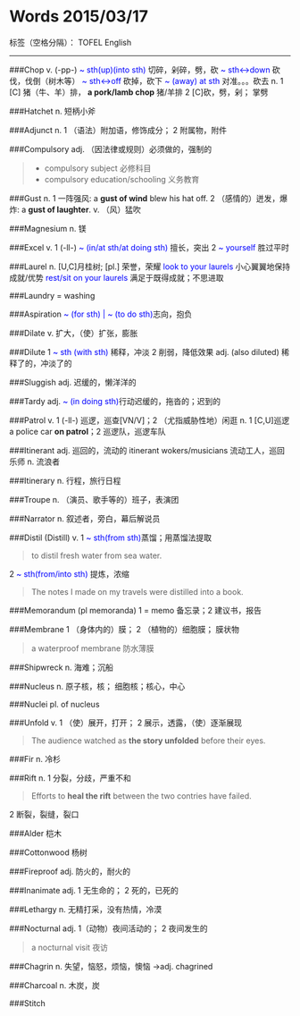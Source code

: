 # Words 2015/03/17
标签（空格分隔）： TOFEL English


---
###Chop
v. (-pp-) <span style = "color:blue">~ sth(up)(into sth)</span> 切碎，剁碎，劈，砍
<span style = "color:blue">~ sth<->down</span> 砍伐，伐倒（树木等）
<span style = "color:blue">~ sth<->off</span> 砍掉，砍下
<span style = "color:blue">~ (away) at sth</span> 对准。。。砍去
n. 1 [C] 猪（牛、羊）排，
**a pork/lamb chop** 猪/羊排
 2 [C]砍，劈，剁； 掌劈

###Hatchet
n. 短柄小斧

###Adjunct
n. 1 （语法）附加语，修饰成分； 2 附属物，附件

###Compulsory
adj. （因法律或规则）必须做的，强制的
> * compulsory subject 必修科目
> * compulsory education/schooling 义务教育

###Gust
n. 1 一阵强风: a **gust of wind** blew his hat off.
2 （感情的）迸发，爆炸: a **gust of laughter**.
v. （风）猛吹

###Magnesium
n. 镁

###Excel
v. 1 (-ll-) <span style = "color:blue">~ (in/at sth/at doing sth)</span> 擅长，突出
2 <span style = "color:blue">~ yourself</span> 胜过平时

###Laurel
n. [U,C]月桂树; [pl.] 荣誉，荣耀
<span style = "color:blue">look to your laurels</span> 小心翼翼地保持成就/优势
<span style = "color:blue">rest/sit on your laurels</span>  满足于既得成就；不思进取

###Laundry
= washing

###Aspiration
<span style = "color:blue">~ (for sth) | ~ (to do sth)</span>志向，抱负

###Dilate
v. 扩大，（使）扩张，膨胀

###Dilute
1 <span style = "color:blue">~ sth (with sth)</span> 稀释，冲淡
2 削弱，降低效果
adj. (also diluted) 稀释了的，冲淡了的

###Sluggish
adj. 迟缓的，懒洋洋的

###Tardy
adj. <span style = "color:blue">~ (in doing sth)</span>行动迟缓的，拖沓的；迟到的

###Patrol 
v. 1 (-ll-) 巡逻，巡查[VN/V]；2 （尤指威胁性地）闲逛 
n. 1 [C,U]巡逻 a police car **on patrol**；2 巡逻队，巡逻车队

###Itinerant
adj. 巡回的，流动的 itinerant wokers/musicians 流动工人，巡回乐师
n. 流浪者

###Itinerary
n. 行程，旅行日程

###Troupe
n. （演员、歌手等的）班子，表演团

###Narrator
n. 叙述者，旁白，幕后解说员

###Distil (Distill)
v. 1 <span style = "color:blue">~ sth(from sth)</span>蒸馏；用蒸馏法提取
> to distil fresh water from sea water.

2 <span style = "color:blue">~ sth(from/into sth)</span> 提炼，浓缩
> The notes I made on my travels were distilled into a book.

###Memorandum
(pl memoranda)
1 = memo 备忘录；2 建议书，报告

###Membrane
1 （身体内的）膜； 2 （植物的）细胞膜； 膜状物
> a waterproof membrane 防水薄膜

###Shipwreck
n. 海难；沉船

###Nucleus
n. 原子核，核； 细胞核；核心，中心

###Nuclei 
pl. of nucleus

###Unfold
v. 1 （使）展开，打开； 2 展示，透露，（使）逐渐展现
> The audience watched as **the story unfolded** before their eyes.

###Fir
n. 冷杉

###Rift
n. 1 分裂，分歧，严重不和
> Efforts to **heal the rift** between the two contries have failed.

2 断裂，裂缝，裂口

###Alder
桤木

###Cottonwood
杨树

###Fireproof
adj. 防火的，耐火的

###Inanimate
adj. 1 无生命的； 2 死的，已死的

###Lethargy
n. 无精打采，没有热情，冷漠

###Nocturnal
adj. 1（动物）夜间活动的； 2 夜间发生的
> a nocturnal visit 夜访

###Chagrin
n. 失望，恼怒，烦恼，懊恼
->adj. chagrined

###Charcoal
n. 木炭，炭

###Stitch
